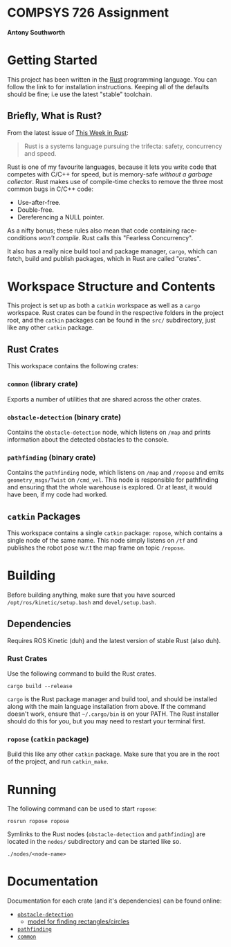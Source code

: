 # COMPSYS 726 Assignment

#### Antony Southworth

# Getting Started

This project has been written in the [Rust](https://www.rust-lang.org/en-US/)
programming language. You can follow the link to for installation instructions.
Keeping all of the defaults should be fine; i.e use the latest "stable"
toolchain.

## Briefly, What is Rust?

From the latest issue of [This Week in
Rust](https://this-week-in-rust.org/blog/2018/05/22/this-week-in-rust-235/):

> Rust is a systems language pursuing the trifecta: safety, concurrency and
> speed.

Rust is one of my favourite languages, because it lets you write code that
competes with C/C++ for speed, but is memory-safe *without a garbage collector*.
Rust makes use of compile-time checks to remove the three most common bugs in
C/C++ code:

* Use-after-free.
* Double-free.
* Dereferencing a NULL pointer.

As a nifty bonus; these rules also mean that code containing race-conditions
*won't compile*. Rust calls this "Fearless Concurrency".

It also has a really nice build tool and package manager, `cargo`, which can
fetch, build and publish packages, which in Rust are called "crates".


# Workspace Structure and Contents

This project is set up as both a `catkin` workspace as well as a `cargo`
workspace. Rust crates can be found in the respective folders in the project
root, and the `catkin` packages can be found in the `src/` subdirectory, just
like any other `catkin` package.


## Rust Crates

This workspace contains the following crates:

### `common` (library crate)

Exports a number of utilities that are shared across the other crates.


### `obstacle-detection` (binary crate)

Contains the `obstacle-detection` node, which listens on `/map` and prints
information about the detected obstacles to the console.


### `pathfinding` (binary crate)

Contains the `pathfinding` node, which listens on `/map` and `/ropose` and emits
`geometry_msgs/Twist` on `/cmd_vel`. This node is responsible for pathfinding
and ensuring that the whole warehouse is explored. Or at least, it would have
been, if my code had worked.


## `catkin` Packages

This workspace contains a single `catkin` package: `ropose`, which contains a
single node of the same name. This node simply listens on `/tf` and publishes
the robot pose w.r.t the map frame on topic `/ropose`.


# Building

Before building anything, make sure that you have sourced
`/opt/ros/kinetic/setup.bash` and `devel/setup.bash`.


## Dependencies

Requires ROS Kinetic (duh) and the latest version of stable Rust (also duh).


### Rust Crates

Use the following command to build the Rust crates.

```
cargo build --release
```

`cargo` is the Rust package manager and build tool, and should be installed
along with the main language installation from above. If the command doesn't
work, ensure that `~/.cargo/bin` is on your PATH. The Rust installer should do
this for you, but you may need to restart your terminal first.


### `ropose` (`catkin` package)

Build this like any other `catkin` package. Make sure that you are in the root
of the project, and run `catkin_make`.



# Running

The following command can be used to start `ropose`:

```
rosrun ropose ropose
```

Symlinks to the Rust nodes (`obstacle-detection` and `pathfinding`) are located
in the `nodes/` subdirectory and can be started like so.

```
./nodes/<node-name>
```

# Documentation

Documentation for each crate (and it's dependencies) can be found online:

* [`obstacle-detection`](https://asou651.bitbucket.io/compsys726/doc/obstacle_detection/index.html)
    * [model for finding rectangles/circles](https://asou651.bitbucket.io/compsys726/doc/obstacle_detection/model3/index.html)
* [`pathfinding`](https://asou651.bitbucket.io/compsys726/doc/pathfinding/index.html)
* [`common`](https://asou651.bitbucket.io/compsys726/doc/common/index.html)

